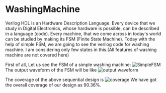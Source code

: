 # WashingMachine
Verilog HDL is an Hardware Description Language. Every device that we study in Digital Electronics, whose hardware is possible, can be described in a language (code). Every machine, that we come across in today's world can be studied by making its FSM (Finite State Machine).
Today with the help of simple FSM, we are going to see the verilog code for washing machine. I am considering only few states in this.(All features of washing machine are not covered here)

First of all, Let us see the FSM of a simple washing machine:
![SimpleFSM](https://github.com/sangmeshwari/WashingMachine/assets/148992501/1187f777-71e8-4f2d-b963-9d82e5250b2b)
The output waveform of the FSM will be like 
![output waveform](https://github.com/sangmeshwari/WashingMachine/assets/148992501/cf319537-34a6-47a8-9c41-50e0f2a336d3)

The coverage of the above sequential design is 
![coverage](https://github.com/sangmeshwari/WashingMachine/assets/148992501/a498e9b7-25c4-4c51-ade6-44cf185c9de8)
 We have got the overall coverage of our design as 90.36%. 
